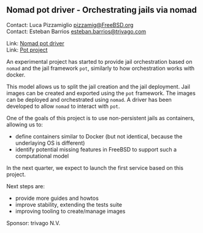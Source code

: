 ## Nomad pot driver - Orchestrating jails via nomad ##

Contact: Luca Pizzamiglio <pizzamig@FreeBSD.org>  
Contact: Esteban Barrios <esteban.barrios@trivago.com>  

Link:	 [Nomad pot driver](https://github.com/trivago/nomad-pot-driver)  
Link:	 [Pot project](https://github.com/pizzamig/pot)  

An experimental project has started to provide jail orchestration
based on `nomad` and the jail framework `pot`, similarly to how
orchestration works with docker.

This model allows us to split the jail creation and the jail deployment.
Jail images can be created and exported using the `pot` framework.
The images can be deployed and orchestrated using `nomad`.
A driver has been developed to allow `nomad` to interact with `pot`.

One of the goals of this project is to use non-persistent jails as
containers, allowing us to:
* define containers similar to Docker (but not identical, because
  the underlaying OS is different)
* identify potential missing features in FreeBSD to support
  such a computational model

In the next quarter, we expect to launch the first service based on this
project.

Next steps are:
* provide more guides and howtos
* improve stability, extending the tests suite
* improving tooling to create/manage images

Sponsor: trivago N.V.
